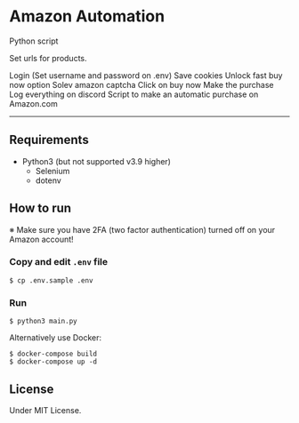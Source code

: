 # Amazon Automation

Python script 

Set urls for products.

Login (Set username and password on .env)
Save cookies
Unlock fast buy now option
Solev amazon captcha
Click on buy now
Make the purchase
Log everything on discord
Script to make an automatic purchase on Amazon.com

---

## Requirements

- Python3 (but not supported v3.9 higher)
  - Selenium
  - dotenv

## How to run

※ Make sure you have 2FA (two factor authentication) turned off on your Amazon account!

### Copy and edit `.env` file

```
$ cp .env.sample .env
```

### Run

```
$ python3 main.py
```

Alternatively use Docker:

```
$ docker-compose build
$ docker-compose up -d
```

## License

Under MIT License.
